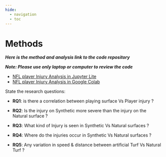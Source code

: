 ```yaml
---
hide:
  - navigation
  - toc
---
```


# Methods
***Here is the method and analysis link to the code repository***

***Note: Please use only laptop or computer to review the code***

- [NFL player Injury Analysis in Jupyter Lite](https://machine-learning-meets-sports.netlify.app/live/lab/index.html)
- [NFL player Injury Analysis in Google Colab](https://githubtocolab.com/kaushal1014/research-paper-template-Athlete-Injuries)

State the research questions:

- **RQ1**: is there a correlation between playing surface Vs Player injury ?  

- **RQ2**: Is the injury on Synthetic more severe than the injury on the Natural surface ?

- **RQ3**: What kind of Injury is seen in Synthetic Vs Natural surfaces ?

- **RQ4**: Where do the injuries occur in Synthetic Vs Natural surfaces ?

- **RQ5**: Any variation in speed & distance between artificial Turf Vs Natural Turf ?